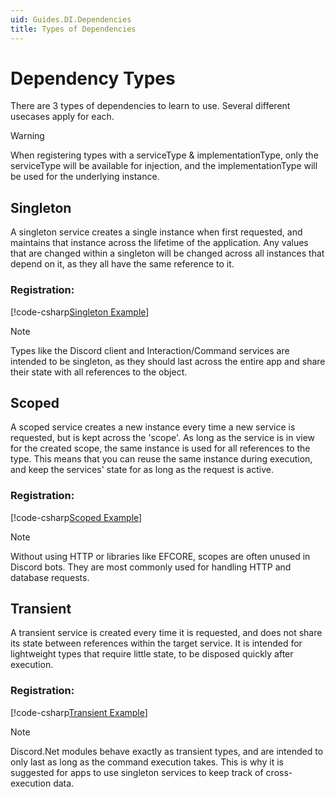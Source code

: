 ```yaml
---
uid: Guides.DI.Dependencies
title: Types of Dependencies
---
```


# Dependency Types

There are 3 types of dependencies to learn to use. Several different usecases apply for each.

> [!WARNING]
> When registering types with a serviceType & implementationType,
> only the serviceType will be available for injection, and the implementationType will be used for the underlying instance.

## Singleton

A singleton service creates a single instance when first requested, and maintains that instance across the lifetime of the application.
Any values that are changed within a singleton will be changed across all instances that depend on it, as they all have the same reference to it.

### Registration:

[!code-csharp[Singleton Example](samples/singleton.cs)]

> [!NOTE]
> Types like the Discord client and Interaction/Command services are intended to be singleton,
> as they should last across the entire app and share their state with all references to the object.

## Scoped

A scoped service creates a new instance every time a new service is requested, but is kept across the 'scope'.
As long as the service is in view for the created scope, the same instance is used for all references to the type.
This means that you can reuse the same instance during execution, and keep the services' state for as long as the request is active.

### Registration:

[!code-csharp[Scoped Example](samples/scoped.cs)]

> [!NOTE]
> Without using HTTP or libraries like EFCORE, scopes are often unused in Discord bots.
> They are most commonly used for handling HTTP and database requests.

## Transient

A transient service is created every time it is requested, and does not share its state between references within the target service.
It is intended for lightweight types that require little state, to be disposed quickly after execution.

### Registration:

[!code-csharp[Transient Example](samples/transient.cs)]

> [!NOTE]
> Discord.Net modules behave exactly as transient types, and are intended to only last as long as the command execution takes.
> This is why it is suggested for apps to use singleton services to keep track of cross-execution data.
